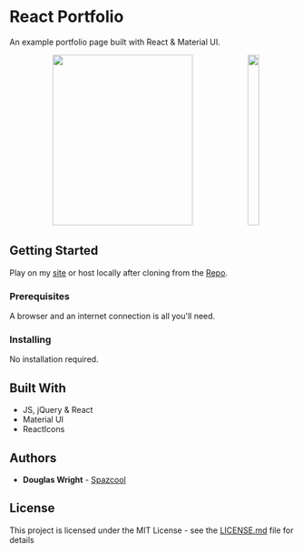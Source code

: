 # React Portfolio

An example portfolio page built with React & Material UI.

<p align="center">
  <img width="70%" height="300vh" src="./public/images/desktop.gif">
  <img width="20%" height="300vh" src="./public/images/mobile.gif">
</p>

## Getting Started

Play on my [site](http://www.spazcool.com/react-portfolio/) or host locally after cloning from the [Repo](https://github.com/Spazcool/react-portfolio).

### Prerequisites

A browser and an internet connection is all you'll need.

### Installing

No installation required.

## Built With

* JS, jQuery & React
* Material UI
* ReactIcons

## Authors

* **Douglas Wright** - [Spazcool](https://github.com/Spazcool)

## License

This project is licensed under the MIT License - see the [LICENSE.md](LICENSE.md) file for details
